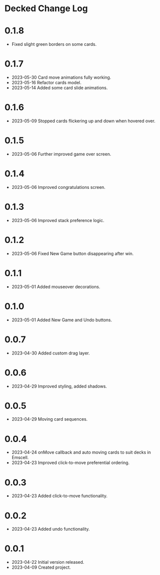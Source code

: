 # Decked Change Log

# 0.1.8

* Fixed slight green borders on some cards.

# 0.1.7

* 2023-05-30 Card move animations fully working.
* 2023-05-16 Refactor cards model.
* 2023-05-14 Added some card slide animations.

# 0.1.6

* 2023-05-09 Stopped cards flickering up and down when hovered over.

# 0.1.5

* 2023-05-06 Further improved game over screen.

# 0.1.4

* 2023-05-06 Improved congratulations screen.

# 0.1.3

* 2023-05-06 Improved stack preference logic.

# 0.1.2

* 2023-05-06 Fixed New Game button disappearing after win.

# 0.1.1

* 2023-05-01 Added mouseover decorations.

# 0.1.0

* 2023-05-01 Added New Game and Undo buttons.

# 0.0.7

* 2023-04-30 Added custom drag layer.

# 0.0.6

* 2023-04-29 Improved styling, added shadows.

# 0.0.5

* 2023-04-29 Moving card sequences.

# 0.0.4

* 2023-04-24 onMove callback and auto moving cards to suit decks in Emscell.
* 2023-04-23 Improved click-to-move preferential ordering.

# 0.0.3

* 2023-04-23 Added click-to-move functionality.

# 0.0.2

* 2023-04-23 Added undo functionality.

# 0.0.1

* 2023-04-22 Initial version released.
* 2023-04-09 Created project.
